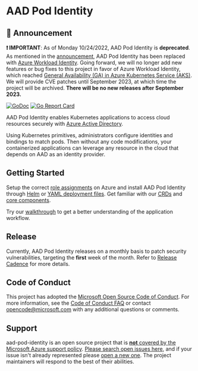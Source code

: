 # AAD Pod Identity

## 📣 Announcement

**❗ IMPORTANT**: As of Monday 10/24/2022, AAD Pod Identity is **deprecated**. As mentioned in the [announcement](https://cloudblogs.microsoft.com/opensource/2022/01/18/announcing-azure-active-directory-azure-ad-workload-identity-for-kubernetes/), AAD Pod Identity has been replaced with [Azure Workload Identity](https://azure.github.io/azure-workload-identity). Going forward, we will no longer add new features or bug fixes to this project in favor of Azure Workload Identity, which reached [General Availability (GA) in Azure Kubernetes Service (AKS)](https://azure.microsoft.com/en-us/updates/ga-azure-active-directory-workload-identity-with-aks-2/). We will provide CVE patches until September 2023, at which time the project will be archived. **There will be no new releases after September 2023.**

[![GoDoc](https://godoc.org/github.com/Azure/aad-pod-identity?status.svg)](https://godoc.org/github.com/Azure/aad-pod-identity)
[![Go Report Card](https://goreportcard.com/badge/github.com/Azure/aad-pod-identity)](https://goreportcard.com/report/github.com/Azure/aad-pod-identity)

AAD Pod Identity enables Kubernetes applications to access cloud resources securely with [Azure Active Directory](https://azure.microsoft.com/en-us/services/active-directory/).

Using Kubernetes primitives, administrators configure identities and bindings to match pods. Then without any code modifications, your containerized applications can leverage any resource in the cloud that depends on AAD as an identity provider.

## Getting Started

Setup the correct [role assignments](https://azure.github.io/aad-pod-identity/docs/getting-started/role-assignment/) on Azure and install AAD Pod Identity through [Helm](https://azure.github.io/aad-pod-identity/docs/getting-started/installation/#helm) or [YAML deployment files](https://azure.github.io/aad-pod-identity/docs/getting-started/installation/#quick-install). Get familiar with our [CRDs](https://azure.github.io/aad-pod-identity/docs/concepts/azureidentity/) and [core components](https://azure.github.io/aad-pod-identity/docs/concepts/mic/).

Try our [walkthrough](https://azure.github.io/aad-pod-identity/docs/demo/standard_walkthrough/) to get a better understanding of the application workflow.

## Release

Currently, AAD Pod Identity releases on a monthly basis to patch security vulnerabilities, targeting the **first** week of the month. Refer to [Release Cadence](docs/RELEASE.md) for more details.

## Code of Conduct

This project has adopted the [Microsoft Open Source Code of Conduct](https://opensource.microsoft.com/codeofconduct/). For more information, see the [Code of Conduct FAQ](https://opensource.microsoft.com/codeofconduct/faq) or contact [opencode@microsoft.com](mailto:opencode@microsoft.com) with any additional questions or comments.

## Support

aad-pod-identity is an open source project that is [**not** covered by the Microsoft Azure support policy](https://support.microsoft.com/en-us/help/2941892/support-for-linux-and-open-source-technology-in-azure). [Please search open issues here](https://github.com/Azure/aad-pod-identity/issues), and if your issue isn't already represented please [open a new one](https://github.com/Azure/aad-pod-identity/issues/new/choose). The project maintainers will respond to the best of their abilities.

